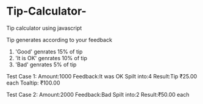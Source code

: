 # Tip-Calculator-
Tip calculator using javascript

Tip generates according to your feedback 
1. 'Good' genrates 15% of tip
2. 'It is OK' genrates 10% of tip
3. 'Bad' genrates 5% of tip


Test Case 1:
Amount:1000
Feedback:It was OK
Spilt into:4
Result:Tip ₹25.00 each
       Toaltip: ₹100.00 

Test Case 2:
Amount:2000
Feedback:Bad
Spilt into:2
Result:₹50.00 each
